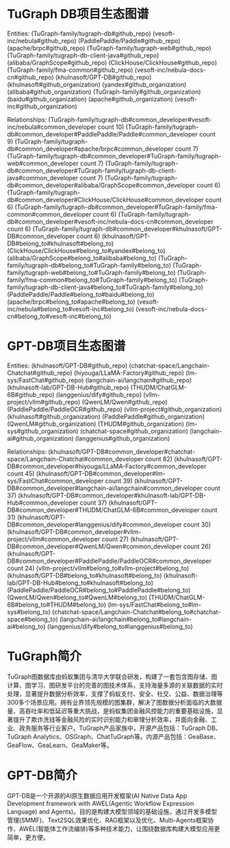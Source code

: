 
# TuGraph DB项目生态图谱
Entities:
(TuGraph-family/tugraph-db#github_repo)
(vesoft-inc/nebula#github_repo)
(PaddlePaddle/Paddle#github_repo)
(apache/brpc#github_repo)
(TuGraph-family/tugraph-web#github_repo)
(TuGraph-family/tugraph-db-client-java#github_repo)
(alibaba/GraphScope#github_repo)
(ClickHouse/ClickHouse#github_repo)
(TuGraph-family/fma-common#github_repo)
(vesoft-inc/nebula-docs-cn#github_repo)
(khulnasoft/GPT-DB#github_repo)
(khulnasoft#github_organization)
(yandex#github_organization)
(alibaba#github_organization)
(TuGraph-family#github_organization)
(baidu#github_organization)
(apache#github_organization)
(vesoft-inc#github_organization)

Relationships:
(TuGraph-family/tugraph-db#common_developer#vesoft-inc/nebula#common_developer count 10)
(TuGraph-family/tugraph-db#common_developer#PaddlePaddle/Paddle#common_developer count 9)
(TuGraph-family/tugraph-db#common_developer#apache/brpc#common_developer count 7)
(TuGraph-family/tugraph-db#common_developer#TuGraph-family/tugraph-web#common_developer count 7)
(TuGraph-family/tugraph-db#common_developer#TuGraph-family/tugraph-db-client-java#common_developer count 7)
(TuGraph-family/tugraph-db#common_developer#alibaba/GraphScope#common_developer count 6)
(TuGraph-family/tugraph-db#common_developer#ClickHouse/ClickHouse#common_developer count 6)
(TuGraph-family/tugraph-db#common_developer#TuGraph-family/fma-common#common_developer count 6)
(TuGraph-family/tugraph-db#common_developer#vesoft-inc/nebula-docs-cn#common_developer count 6)
(TuGraph-family/tugraph-db#common_developer#khulnasoft/GPT-DB#common_developer count 6)
(khulnasoft/GPT-DB#belong_to#khulnasoft#belong_to)
(ClickHouse/ClickHouse#belong_to#yandex#belong_to)
(alibaba/GraphScope#belong_to#alibaba#belong_to)
(TuGraph-family/tugraph-db#belong_to#TuGraph-family#belong_to)
(TuGraph-family/tugraph-web#belong_to#TuGraph-family#belong_to)
(TuGraph-family/fma-common#belong_to#TuGraph-family#belong_to)
(TuGraph-family/tugraph-db-client-java#belong_to#TuGraph-family#belong_to)
(PaddlePaddle/Paddle#belong_to#baidu#belong_to)
(apache/brpc#belong_to#apache#belong_to)
(vesoft-inc/nebula#belong_to#vesoft-inc#belong_to)
(vesoft-inc/nebula-docs-cn#belong_to#vesoft-inc#belong_to)


# GPT-DB项目生态图谱
Entities:
(khulnasoft/GPT-DB#github_repo)
(chatchat-space/Langchain-Chatchat#github_repo)
(hiyouga/LLaMA-Factory#github_repo)
(lm-sys/FastChat#github_repo)
(langchain-ai/langchain#github_repo)
(khulnasoft-lab/GPT-DB-Hub#github_repo)
(THUDM/ChatGLM-6B#github_repo)
(langgenius/dify#github_repo)
(vllm-project/vllm#github_repo)
(QwenLM/Qwen#github_repo)
(PaddlePaddle/PaddleOCR#github_repo)
(vllm-project#github_organization)
(khulnasoft#github_organization)
(PaddlePaddle#github_organization)
(QwenLM#github_organization)
(THUDM#github_organization)
(lm-sys#github_organization)
(chatchat-space#github_organization)
(langchain-ai#github_organization)
(langgenius#github_organization)

Relationships:
(khulnasoft/GPT-DB#common_developer#chatchat-space/Langchain-Chatchat#common_developer count 82)
(khulnasoft/GPT-DB#common_developer#hiyouga/LLaMA-Factory#common_developer count 45)
(khulnasoft/GPT-DB#common_developer#lm-sys/FastChat#common_developer count 39)
(khulnasoft/GPT-DB#common_developer#langchain-ai/langchain#common_developer count 37)
(khulnasoft/GPT-DB#common_developer#khulnasoft-lab/GPT-DB-Hub#common_developer count 37)
(khulnasoft/GPT-DB#common_developer#THUDM/ChatGLM-6B#common_developer count 31)
(khulnasoft/GPT-DB#common_developer#langgenius/dify#common_developer count 30)
(khulnasoft/GPT-DB#common_developer#vllm-project/vllm#common_developer count 27)
(khulnasoft/GPT-DB#common_developer#QwenLM/Qwen#common_developer count 26)
(khulnasoft/GPT-DB#common_developer#PaddlePaddle/PaddleOCR#common_developer count 24)
(vllm-project/vllm#belong_to#vllm-project#belong_to)
(khulnasoft/GPT-DB#belong_to#khulnasoft#belong_to)
(khulnasoft-lab/GPT-DB-Hub#belong_to#khulnasoft#belong_to)
(PaddlePaddle/PaddleOCR#belong_to#PaddlePaddle#belong_to)
(QwenLM/Qwen#belong_to#QwenLM#belong_to)
(THUDM/ChatGLM-6B#belong_to#THUDM#belong_to)
(lm-sys/FastChat#belong_to#lm-sys#belong_to)
(chatchat-space/Langchain-Chatchat#belong_to#chatchat-space#belong_to)
(langchain-ai/langchain#belong_to#langchain-ai#belong_to)
(langgenius/dify#belong_to#langgenius#belong_to)


# TuGraph简介
TuGraph图数据库由蚂蚁集团与清华大学联合研发，构建了一套包含图存储、图计算、图学习、图研发平台的完善的图技术体系，支持海量多源的关联数据的实时处理，显著提升数据分析效率，支撑了蚂蚁支付、安全、社交、公益、数据治理等300多个场景应用。拥有业界领先规模的图集群，解决了图数据分析面临的大数据量、高吞吐率和低延迟等重大挑战，是蚂蚁集团金融风控能力的重要基础设施，显著提升了欺诈洗钱等金融风险的实时识别能力和审理分析效率，并面向金融、工业、政务服务等行业客户。TuGraph产品家族中，开源产品包括：TuGraph DB、TuGraph Analytics、OSGraph、ChatTuGraph等。内源产品包括：GeaBase、GeaFlow、GeaLearn、GeaMaker等。

# GPT-DB简介
GPT-DB是一个开源的AI原生数据应用开发框架(AI Native Data App Development framework with AWEL(Agentic Workflow Expression Language) and Agents)。目的是构建大模型领域的基础设施，通过开发多模型管理(SMMF)、Text2SQL效果优化、RAG框架以及优化、Multi-Agents框架协作、AWEL(智能体工作流编排)等多种技术能力，让围绕数据库构建大模型应用更简单，更方便。 